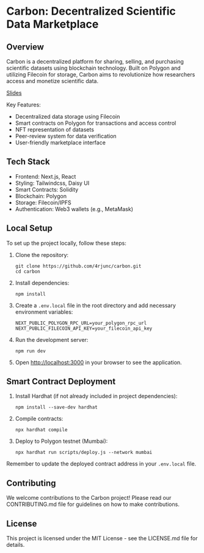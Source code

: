 # Carbon: Decentralized Scientific Data Marketplace

## Overview

Carbon is a decentralized platform for sharing, selling, and purchasing scientific datasets using blockchain technology. Built on Polygon and utilizing Filecoin for storage, Carbon aims to revolutionize how researchers access and monetize scientific data.

[Slides](https://drive.google.com/file/d/1P2BOqXOft8BJ1V0QK-202wqVFxGXXCHO/view?usp=sharing)

Key Features:

- Decentralized data storage using Filecoin
- Smart contracts on Polygon for transactions and access control
- NFT representation of datasets
- Peer-review system for data verification
- User-friendly marketplace interface

## Tech Stack

- Frontend: Next.js, React
- Styling: Tailwindcss, Daisy UI
- Smart Contracts: Solidity
- Blockchain: Polygon
- Storage: Filecoin/IPFS
- Authentication: Web3 wallets (e.g., MetaMask)

## Local Setup

To set up the project locally, follow these steps:

1. Clone the repository:

   ```
   git clone https://github.com/4rjunc/carbon.git
   cd carbon
   ```

2. Install dependencies:

   ```
   npm install
   ```

3. Create a `.env.local` file in the root directory and add necessary environment variables:

   ```
   NEXT_PUBLIC_POLYGON_RPC_URL=your_polygon_rpc_url
   NEXT_PUBLIC_FILECOIN_API_KEY=your_filecoin_api_key
   ```

4. Run the development server:

   ```
   npm run dev
   ```

5. Open [http://localhost:3000](http://localhost:3000) in your browser to see the application.

## Smart Contract Deployment

1. Install Hardhat (if not already included in project dependencies):

   ```
   npm install --save-dev hardhat
   ```

2. Compile contracts:

   ```
   npx hardhat compile
   ```

3. Deploy to Polygon testnet (Mumbai):
   ```
   npx hardhat run scripts/deploy.js --network mumbai
   ```

Remember to update the deployed contract address in your `.env.local` file.

## Contributing

We welcome contributions to the Carbon project! Please read our CONTRIBUTING.md file for guidelines on how to make contributions.

## License

This project is licensed under the MIT License - see the LICENSE.md file for details.
